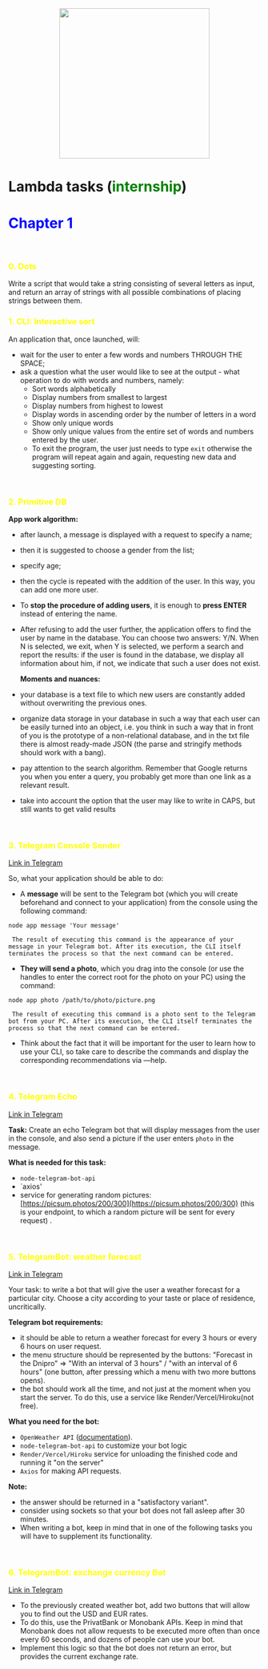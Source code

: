 <div id="header" align="center">
  <img src="https://media.giphy.com/media/qgQUggAC3Pfv687qPC/giphy.gif" width="300" />
</div>

# <b>Lambda</b> tasks (<span style="color:green">internship</span>)

<h1>
<span style="color:blue">
<b>
Chapter 1
</b>
</span>
</h1>

<br/>
<h3><span style="color:yellow">0. <b>Dots</b> </span></h3>Write a script that would take a string consisting of several letters as input, and return an array of strings with all possible combinations of placing strings between them.

<br/>
<h3><span style="color:yellow">1. <b>CLI: Interactive sort </b></span></h3>An application that, once launched, will:

- wait for the user to enter a few words and numbers THROUGH THE SPACE;
- ask a question what the user would like to see at the output - what operation to do with words and numbers, namely:
  - Sort words alphabetically
  - Display numbers from smallest to largest
  - Display numbers from highest to lowest
  - Display words in ascending order by the number of letters in a word
  - Show only unique words
  - Show only unique values from the entire set of words and numbers entered by the user.
  - To exit the program, the user just needs to type `exit` otherwise the program will repeat again and again, requesting new data and suggesting sorting.

<br/>
<h3><span style="color:yellow">2. <b>Primitive DB</b></span></h3>

**App work algorithm:**

- after launch, a message is displayed with a request to specify a name;
- then it is suggested to choose a gender from the list;
- specify age;
- then the cycle is repeated with the addition of the user. In this way, you can add one more user.
- To **stop the procedure of adding users**, it is enough to **press ENTER** instead of entering the name.
- After refusing to add the user further, the application offers to find the user by name in the database. You can choose two answers: Y/N. When N is selected, we exit, when Y is selected, we perform a search and report the results: if the user is found in the database, we display all information about him, if not, we indicate that such a user does not exist.

  **Moments and nuances:**

- your database is a text file to which new users are constantly added without overwriting the previous ones.
- organize data storage in your database in such a way that each user can be easily turned into an object, i.e. you think in such a way that in front of you is the prototype of a non-relational database, and in the txt file there is almost ready-made JSON (the parse and stringify methods should work with a bang).
- pay attention to the search algorithm. Remember that Google returns you when you enter a query, you probably get more than one link as a relevant result.
- take into account the option that the user may like to write in CAPS, but still wants to get valid results

<br/>
<h3><span style="color:yellow">3. <b>Telegram Console Sender</b></span></h3>
<a href="https://t.me/console_senderBot" target="_blank">Link in Telegram</a>

So, what your application should be able to do:

- A **message** will be sent to the Telegram bot (which you will create beforehand and connect to your application) from the console using the following command:

`node app message 'Your message'`

     The result of executing this command is the appearance of your message in your Telegram bot. After its execution, the CLI itself terminates the process so that the next command can be entered.

- **They will send a photo**, which you drag into the console (or use the handles to enter the correct root for the photo on your PC) using the command:

`node app photo /path/to/photo/picture.png`

     The result of executing this command is a photo sent to the Telegram bot from your PC. After its execution, the CLI itself terminates the process so that the next command can be entered.

- Think about the fact that it will be important for the user to learn how to use your CLI, so take care to describe the commands and display the corresponding recommendations via —help.

<br/>
<h3><span style="color:yellow">4. <b>Telegram Echo</b></span></h3>
<a href="https://t.me/WeatherForecast_and_RateBot" target="_blank">Link in Telegram</a>

**Task:** Create an echo Telegram bot that will display messages from the user in the console, and also send a picture if the user enters `photo` in the message.

**What is needed for this task:**

- `node-telegram-bot-api`
- `axios'
- service for generating random pictures: [https://picsum.photos/200/300](https://picsum.photos/200/300) (this is your endpoint, to which a random picture will be sent for every request) .

<br/>
<h3><span style="color:yellow">5. <b>TelegramBot: weather forecast</b></span></h3>
<a href="https://t.me/WeatherForecast_and_RateBot" target="_blank">Link in Telegram</a>

Your task: to write a bot that will give the user a weather forecast for a particular city. Choose a city according to your taste or place of residence, uncritically.

**Telegram bot requirements:**

- it should be able to return a weather forecast for every 3 hours or every 6 hours on user request.
- the menu structure should be represented by the buttons: "Forecast in the Dnipro" ⇒ "With an interval of 3 hours" / "with an interval of 6 hours" (one button, after pressing which a menu with two more buttons opens).
- the bot should work all the time, and not just at the moment when you start the server. To do this, use a service like Render/Vercel/Hiroku(not free).

**What you need for the bot:**

- `OpenWeather API` ([documentation](https://openweathermap.org/api)).
- `node-telegram-bot-api` to customize your bot logic
- `Render/Vercel/Hiroku` service for unloading the finished code and running it "on the server"
- `Axios` for making API requests.

**Note:**

- the answer should be returned in a "satisfactory variant".
- consider using sockets so that your bot does not fall asleep after 30 minutes.
- When writing a bot, keep in mind that in one of the following tasks you will have to supplement its functionality.

<br/>
<h3><span style="color:yellow">6. <b>TelegramBot: exchange currency Bot </b></span></h3>
<a href="https://t.me/WeatherForecast_and_RateBot" target="_blank">Link in Telegram</a>

- To the previously created weather bot, add two buttons that will allow you to find out the USD and EUR rates.
- To do this, use the PrivatBank or Monobank APIs. Keep in mind that Monobank does not allow requests to be executed more often than once every 60 seconds, and dozens of people can use your bot.
- Implement this logic so that the bot does not return an error, but provides the current exchange rate.
